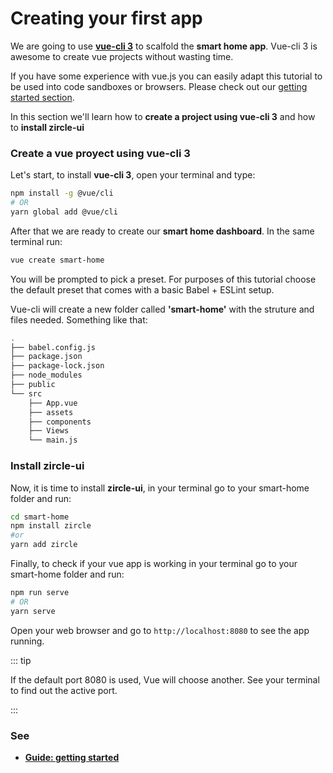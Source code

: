 # Creating your first app
We are going to use [**vue-cli 3**](https://cli.vuejs.org/) to scalfold the **smart home app**. Vue-cli 3 is awesome to create vue projects without wasting time.

If you have some experience with vue.js you can easily adapt this tutorial to be used into code sandboxes or browsers. Please check out our [getting started section](/guide/getting-started.html).

In this section we'll learn how to **create a project using vue-cli 3** and how to **install zircle-ui**
### Create a vue proyect using vue-cli 3
Let's start, to install **vue-cli 3**, open your terminal and type:

```bash
npm install -g @vue/cli
# OR
yarn global add @vue/cli
```

After that we are ready to create our **smart home dashboard**. In the same terminal run:
```bash
vue create smart-home
```
You will be prompted to pick a preset. For purposes of this tutorial choose the default preset that comes with a basic Babel + ESLint setup. 

Vue-cli will create a new folder called **'smart-home'** with the struture and files needed. Something like that:

```bash
.
├── babel.config.js
├── package.json
├── package-lock.json
├── node_modules
├── public
└── src
    ├── App.vue
    ├── assets
    ├── components
    ├── Views
    └── main.js
```

### Install **zircle-ui**

Now, it is time to install **zircle-ui**, in your terminal go to your smart-home folder and run:

```bash
cd smart-home
npm install zircle
#or
yarn add zircle
```

Finally, to check if your vue app is working in your terminal go to your smart-home folder and run:

```bash
npm run serve
# OR
yarn serve
```

Open your web browser and go to `http://localhost:8080` to see the app running.  

::: tip

If the default port 8080 is used, Vue will choose another. See your terminal to find out the active port.

:::

### See
- [**Guide: getting started**](/guide/getting-started.html)

